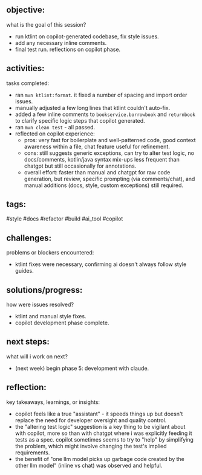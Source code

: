 ## objective:
what is the goal of this session?
- run ktlint on copilot-generated codebase, fix style issues.
- add any necessary inline comments.
- final test run. reflections on copilot phase.

## activities:
tasks completed:
- ran `mvn ktlint:format`. it fixed a number of spacing and import order issues.
- manually adjusted a few long lines that ktlint couldn't auto-fix.
- added a few inline comments to `bookservice.borrowbook` and `returnbook` to clarify specific logic steps that copilot generated.
- ran `mvn clean test` - all passed.
- reflected on copilot experience:
    - pros: very fast for boilerplate and well-patterned code, good context awareness within a file, chat feature useful for refinement.
    - cons: still suggests generic exceptions, can try to alter test logic, no docs/comments, kotlin/java syntax mix-ups less frequent than chatgpt but still occasionally for annotations.
    - overall effort: faster than manual and chatgpt for raw code generation, but review, specific prompting (via comments/chat), and manual additions (docs, style, custom exceptions) still required.

## tags:
 #style #docs #refactor #build #ai_tool #copilot

## challenges:
problems or blockers encountered: 
- ktlint fixes were necessary, confirming ai doesn't always follow style guides.

## solutions/progress:
how were issues resolved?
- ktlint and manual style fixes.
- copilot development phase complete.

## next steps:
what will i work on next?
- (next week) begin phase 5: development with claude.

## reflection:
key takeaways, learnings, or insights:
- copilot feels like a true "assistant" - it speeds things up but doesn't replace the need for developer oversight and quality control.
- the "altering test logic" suggestion is a key thing to be vigilant about with copilot, more so than with chatgpt where i was explicitly feeding it tests as a spec. copilot sometimes seems to try to "help" by simplifying the problem, which might involve changing the test's implied requirements.
- the benefit of "one llm model picks up garbage code created by the other llm model" (inline vs chat) was observed and helpful.
